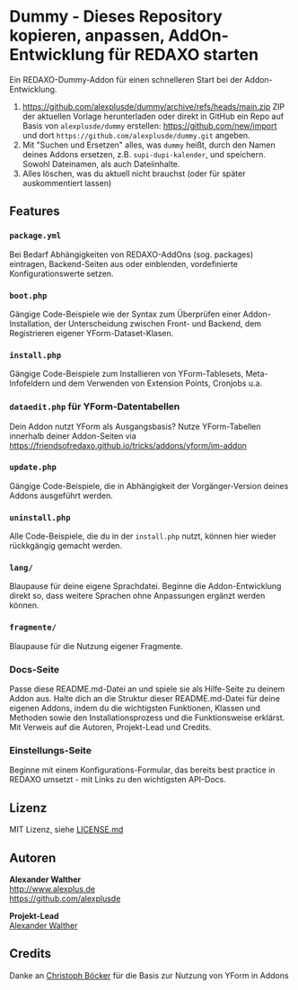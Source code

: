 # Dummy - Dieses Repository kopieren, anpassen, AddOn-Entwicklung für REDAXO starten

Ein REDAXO-Dummy-Addon für einen schnelleren Start bei der Addon-Entwicklung. 

1. https://github.com/alexplusde/dummy/archive/refs/heads/main.zip ZIP der aktuellen Vorlage herunterladen oder direkt in GitHub ein Repo auf Basis von `alexplusde/dummy` erstellen: https://github.com/new/import und dort `https://github.com/alexplusde/dummy.git` angeben.
2. Mit "Suchen und Ersetzen" alles, was `dummy` heißt, durch den Namen deines Addons ersetzen, z.B. `supi-dupi-kalender`, und speichern. Sowohl Dateinamen, als auch Dateiinhalte. 
3. Alles löschen, was du aktuell nicht brauchst (oder für später auskommentiert lassen)

## Features

### `package.yml`

Bei Bedarf Abhängigkeiten von REDAXO-AddOns (sog. packages) eintragen, Backend-Seiten aus oder einblenden, vordefinierte Konfigurationswerte setzen.

### `boot.php`

Gängige Code-Beispiele wie der Syntax zum Überprüfen einer Addon-Installation, der Unterscheidung zwischen Front- und Backend, dem Registrieren eigener YForm-Dataset-Klasen.

### `install.php`

Gängige Code-Beispiele zum Installieren von YForm-Tablesets, Meta-Infofeldern und dem Verwenden von Extension Points, Cronjobs u.a.

### `dataedit.php` für YForm-Datentabellen

Dein Addon nutzt YForm als Ausgangsbasis? Nutze YForm-Tabellen innerhalb deiner Addon-Seiten via https://friendsofredaxo.github.io/tricks/addons/yform/im-addon

### `update.php`

Gängige Code-Beispiele, die in Abhängigkeit der Vorgänger-Version deines Addons ausgeführt werden.

### `uninstall.php`

Alle Code-Beispiele, die du in der `install.php` nutzt, können hier wieder rückkgängig gemacht werden.

### `lang/`

Blaupause für deine eigene Sprachdatei. Beginne die Addon-Entwicklung direkt so, dass weitere Sprachen ohne Anpassungen ergänzt werden können.

### `fragmente/`

Blaupause für die Nutzung eigener Fragmente.

### Docs-Seite

Passe diese README.md-Datei an und spiele sie als Hilfe-Seite zu deinem Addon aus. Halte dich an die Struktur dieser README.md-Datei für deine eigenen Addons, indem du die wichtigsten Funktionen, Klassen und Methoden sowie den Installationsprozess und die Funktionsweise erklärst. Mit Verweis auf die Autoren, Projekt-Lead und Credits.

### Einstellungs-Seite

Beginne mit einem Konfigurations-Formular, das bereits best practice in REDAXO umsetzt - mit Links zu den wichtigsten API-Docs.

## Lizenz

MIT Lizenz, siehe [LICENSE.md](https://github.com/alexplusde/dummy/blob/master/LICENSE.md)  

## Autoren

**Alexander Walther**  
http://www.alexplus.de  
https://github.com/alexplusde  

**Projekt-Lead**  
[Alexander Walther](https://github.com/alexplusde)

## Credits

Danke an [Christoph Böcker](https://github.com/christophboecker) für die Basis zur Nutzung von YForm in Addons

